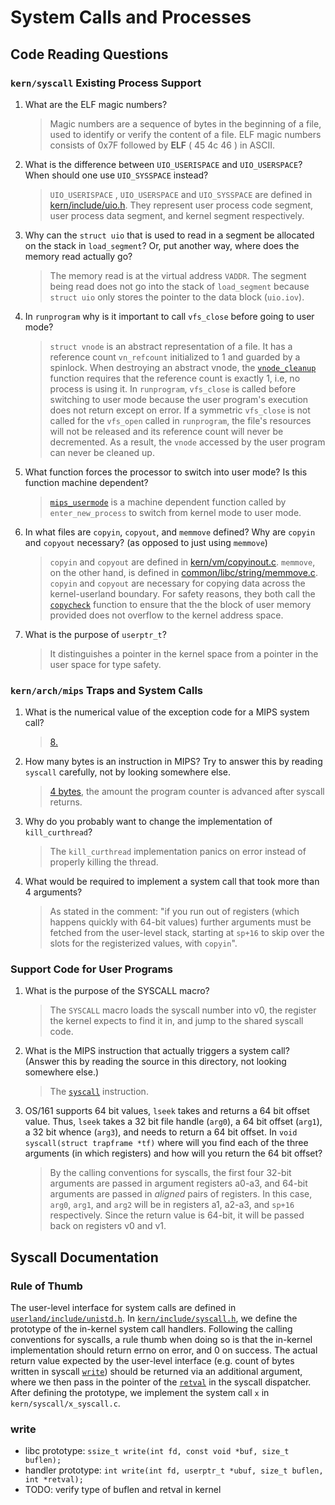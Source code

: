 # System Calls and Processes

## Code Reading Questions

### `kern/syscall` Existing Process Support
1.  What are the ELF magic numbers?
	>Magic numbers are a sequence of bytes in the beginning of a file, used to identify or verify the content of a file. ELF magic numbers consists of 0x7F followed by **ELF** ( 45 4c 46 ) in ASCII.

2.  What is the difference between `UIO_USERISPACE` and `UIO_USERSPACE`? When should one use `UIO_SYSSPACE` instead?
	>`UIO_USERISPACE` , `UIO_USERSPACE` and `UIO_SYSSPACE` are defined in [kern/include/uio.h](https://github.com/s00y33/os161/blob/master/kern/include/uio.h#L67). They represent user process code segment, user process data segment, and kernel segment respectively.

3.  Why can the `struct uio` that is used to read in a segment be allocated on the stack in `load_segment`? Or, put another way, where does the memory read actually go?
	>The memory read is at the virtual address `VADDR`. The segment being read does not go into the stack of `load_segment` because `struct uio` only stores the pointer to the data block (`uio.iov`).

4.  In `runprogram` why is it important to call `vfs_close` before going to user mode?
	>`struct vnode` is an abstract representation of a file. It has a reference count `vn_refcount` initialized to 1 and guarded by a spinlock. When destroying an abstract vnode, the [`vnode_cleanup`](https://github.com/s00y33/os161/blob/master/kern/vfs/vnode.c#L64) function requires that the reference count is exactly 1, i.e, no process is using it. In `runprogram`, `vfs_close` is called before switching to user mode because the user program's execution does not return except on error. If a symmetric `vfs_close` is not called for the `vfs_open` called in `runprogram`, the file's resources will not be released and its reference count will never be decremented. As a result, the `vnode` accessed by the user program can never be cleaned up.

5.  What function forces the processor to switch into user mode? Is this function machine dependent?
	>[`mips_usermode`](https://github.com/s00y33/os161/blob/master/kern/arch/mips/locore/trap.c#L368) is a machine dependent function called by `enter_new_process` to switch from kernel mode to user mode.

6.  In what files are `copyin`, `copyout`, and `memmove` defined? Why are `copyin` and `copyout` necessary? (as opposed to just using `memmove`)
	>`copyin` and `copyout` are defined in [kern/vm/copyinout.c](https://github.com/s00y33/os161/blob/master/kern/vm/copyinout.c). `memmove`, on the other hand, is defined in [common/libc/string/memmove.c](https://github.com/s00y33/os161/blob/master/common/libc/string/memmove.c). `copyin` and `copyout` are necessary for copying data across the kernel-userland boundary. For safety reasons, they both call the [`copycheck`](https://github.com/s00y33/os161/blob/master/kern/vm/copyinout.c#L118) function to ensure that the the block of user memory provided does not overflow to the kernel address space.

7.  What is the purpose of `userptr_t`?
	>It distinguishes a pointer in the kernel space from a pointer in the user space for type safety.


### `kern/arch/mips` Traps and System Calls
1.  What is the numerical value of the exception code for a MIPS system call?
    >[8.](https://github.com/s00y33/os161/blob/master/kern/arch/mips/include/trapframe.h#L89)

2.  How many bytes is an instruction in MIPS? Try to answer this by reading `syscall` carefully, not by looking somewhere else.
	>[4 bytes](https://github.com/s00y33/os161/blob/master/kern/arch/mips/syscall/syscall.c#L141), the amount the program counter is advanced after syscall returns.

3.  Why do you probably want to change the implementation of `kill_curthread`?
	>The `kill_curthread` implementation panics on error instead of properly killing the thread.

4.  What would be required to implement a system call that took more than 4 arguments?
	>As stated in the comment: "if you run out of registers (which happens quickly with 64-bit values) further arguments must be fetched from the user-level stack, starting at `sp+16` to skip over the slots for the registerized values, with `copyin`".

### Support Code for User Programs
1.  What is the purpose of the SYSCALL macro?
	> The `SYSCALL` macro loads the syscall number into v0, the register the kernel expects to find it in, and jump to the shared syscall code.

2.  What is the MIPS instruction that actually triggers a system call? (Answer this by reading the source in this directory, not looking somewhere else.)
	>The [`syscall`](https://github.com/s00y33/os161/blob/master/userland/lib/libc/arch/mips/syscalls-mips.S#L84) instruction.

3.  OS/161 supports 64 bit values, `lseek` takes and returns a 64 bit offset value. Thus, `lseek` takes a 32 bit file handle (`arg0`), a 64 bit offset (`arg1`), a 32 bit whence (`arg3`), and needs to return a 64 bit offset. In `void syscall(struct trapframe *tf)` where will you find each of the three arguments (in which registers) and how will you return the 64 bit offset?
	>By the  calling conventions for syscalls, the first four 32-bit arguments are passed in argument registers a0-a3, and 64-bit arguments are passed in *aligned* pairs of registers. In this case, `arg0`, `arg1`, and `arg2` will be in registers a1, a2-a3, and `sp+16` respectively. Since the return value is 64-bit, it will be passed back on registers v0 and v1.

## Syscall Documentation

### Rule of Thumb
The user-level interface for system calls are defined in [`userland/include/unistd.h`](https://github.com/s00y33/os161/blob/master/userland/include/unistd.h). In [`kern/include/syscall.h`](https://github.com/s00y33/os161/blob/master/kern/include/syscall.h), we define the prototype of the in-kernel system call handlers. Following the calling conventions for syscalls, a rule thumb when doing so is that the in-kernel implementation should return errno on error, and 0 on success. The actual return value expected by the user-level interface (e.g. count of bytes written in syscall [`write`](https://github.com/s00y33/os161/blob/master/userland/include/unistd.h#L123)) should be returned via an additional argument, where we then pass in the pointer of the [`retval`](https://github.com/s00y33/os161/blob/master/kern/arch/mips/syscall/syscall.c#L100) in the syscall dispatcher. After defining the prototype, we implement the system call `x` in `kern/syscall/x_syscall.c`.

### write

 - libc prototype: `ssize_t write(int fd, const void *buf, size_t buflen);`
 - handler prototype: `int write(int fd, userptr_t *ubuf, size_t buflen, int *retval);`
 - TODO: verify type of buflen and retval in kernel
